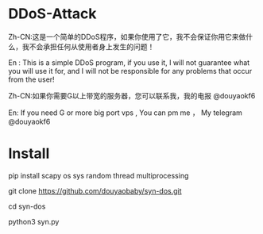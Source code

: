 # DDoS-Attack
Zh-CN:这是一个简单的DDoS程序，如果你使用了它，我不会保证你用它来做什么，我不会承担任何从使用者身上发生的问题！

En : This is a simple DDoS program, if you use it, I will not guarantee what you will use it for, and I will not be responsible for any problems that occur from the user!

Zh-CN:如果你需要G以上带宽的服务器，您可以联系我，我的电报 @douyaokf6

En: If you need G or more big port vps , You can pm me ， My telegram @douyaokf6

# Install
pip install scapy os sys  random thread multiprocessing

git clone https://github.com/douyaobaby/syn-dos.git

cd syn-dos

python3 syn.py
